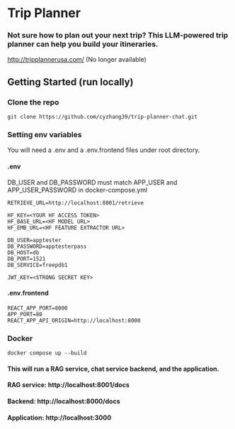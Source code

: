 # Trip Planner
### Not sure how to plan out your next trip? This LLM-powered trip planner can help you build your itineraries.
http://tripplannerusa.com/ (No longer available)

## Getting Started (run locally)
### Clone the repo
```
git clone https://github.com/cyzhang39/trip-planner-chat.git
```
### Setting env variables
You will need a .env and a .env.frontend files under root directory.
#### .env
DB_USER and DB_PASSWORD must match APP_USER and APP_USER_PASSWORD in docker-compose.yml

```
RETRIEVE_URL=http://localhost:8001/retrieve

HF_KEY=<YOUR HF ACCESS TOKEN>
HF_BASE_URL=<HF MODEL URL>
HF_EMB_URL=<HF FEATURE EXTRACTOR URL>

DB_USER=apptester
DB_PASSWORD=apptesterpass
DB_HOST=db
DB_PORT=1521
DB_SERVICE=freepdb1

JWT_KEY=<STRONG SECRET KEY>
```

#### .env.frontend
```
REACT_APP_PORT=8000
APP_PORT=80
REACT_APP_API_ORIGIN=http://localhost:8000
```
### Docker
```
docker compose up --build
```
#### This will run a RAG service, chat service backend, and the application.  
#### RAG service: http://localhost:8001/docs  
#### Backend: http://localhost:8000/docs  
#### Application: http://localhost:3000  


